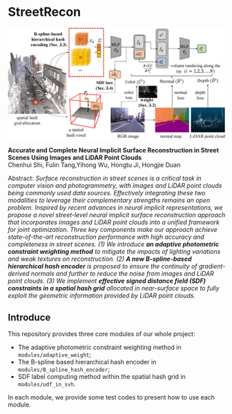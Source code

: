 # StreetRecon

![StreetRecon](assets/overview.png)

**Accurate and Complete Neural Implicit Surface Reconstruction in Street Scenes Using Images and LiDAR Point Clouds**
<br>Chenhui Shi, Fulin Tang,Yihong Wu, Hongtu Ji, Hongjie Duan<br>

Abstract: *Surface reconstruction in street scenes is a critical task in computer vision and photogrammetry, with images and LiDAR point clouds being commonly used data sources. Effectively integrating these two modalities to leverage their complementary strengths remains an open problem. Inspired by recent advances in neural implicit representations, we propose a novel street-level neural implicit surface reconstruction approach that incorporates images and LiDAR point clouds into a unified framework for joint optimization. Three key components make our approach achieve state-of-the-art reconstruction performance with high accuracy and completeness in street scenes. (1) We introduce **an adaptive photometric constraint weighting method** to mitigate the impacts of lighting variations and weak textures on reconstruction. (2) **A new B-spline-based hierarchical hash encoder** is proposed to ensure the continuity of gradient-derived normals and further to reduce the noise from images and LiDAR point clouds. (3) We implement **effective signed distance field (SDF) constraints in a spatial hash grid** allocated in near-surface space to fully exploit the geometric information provided by LiDAR point clouds.*

## Introduce

This repository provides three core modules of our whole project: 
- The adaptive photometric constraint weighting method in `modules/adaptive_weight`;
- The B-spline based hierarchical hash encoder in `modules/B_spline_hash_encoder`;
- SDF label computing method within the spatial hash grid in `modules/udf_in_svh`.
  
In each module, we provide some test codes to present how to use each module. 
